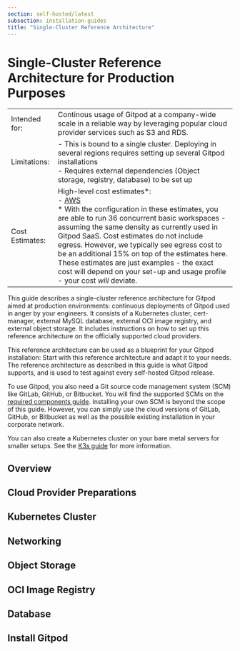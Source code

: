 ```yaml
---
section: self-hosted/latest
subsection: installation-guides
title: "Single-Cluster Reference Architecture"
---
```


<script context="module">
  export const prerender = true;
</script>

<script lang="ts">

  import Overview from "./_chunks/overview.md";
  import Preparations from "./_chunks/preparations.md";
  import Cluster from "./_chunks/cluster.md";
  import Networking from "./_chunks/networking.md";
  import Registry from "./_chunks/registry.md";
  import Database from "./_chunks/database.md";
  import Storage from "./_chunks/storage.md";
  import Install from "./_chunks/install.md";
</script>

# Single-Cluster Reference Architecture for Production Purposes

|                 |                                                                                                                                                                                                                                                                                                                                                                                                                                                                                                                                                               |
| --------------- | ------------------------------------------------------------------------------------------------------------------------------------------------------------------------------------------------------------------------------------------------------------------------------------------------------------------------------------------------------------------------------------------------------------------------------------------------------------------------------------------------------------------------------------------------------------- |
| Intended for:   | Continous usage of Gitpod at a company-wide scale in a reliable way by leveraging popular cloud provider services such as S3 and RDS.                                                                                                                                                                                                                                                                                                                                                                                                                         |
| Limitations:    | - This is bound to a single cluster. Deploying in several regions requires setting up several Gitpod installations <br /> - Requires external dependencies (Object storage, registry, database) to be set up                                                                                                                                                                                                                                                                                                                                                  |
| Cost Estimates: | High-level cost estimates\*: <br /> - [AWS](https://calculator.aws/#/estimate?id=de4a90f9d1bd454e35ff0e1efa1ab6a0df79e0b5) <br/> \* With the configuration in these estimates, you are able to run 36 concurrent basic workspaces - assuming the same density as currently used in Gitpod SaaS. Cost estimates do not include egress. However, we typically see egress cost to be an additional 15% on top of the estimates here. These estimates are just examples - the exact cost will depend on your set-up and usage profile - your cost _will_ deviate. |

This guide describes a single-cluster reference architecture for Gitpod aimed at production environments: continuous deployments of Gitpod used in anger by your engineers. It consists of a Kubernetes cluster, cert-manager, external MySQL database, external OCI image registry, and external object storage. It includes instructions on how to set up this reference architecture on the officially supported cloud providers.

This reference architecture can be used as a blueprint for your Gitpod installation: Start with this reference architecture and adapt it to your needs. The reference architecture as described in this guide is what Gitpod supports, and is used to test against every self-hosted Gitpod release.

To use Gitpod, you also need a Git source code management system (SCM) like GitLab, GitHub, or Bitbucket. You will find the supported SCMs on the [required components guide](../required-components). Installing your own SCM is beyond the scope of this guide. However, you can simply use the cloud versions of GitLab, GitHub, or Bitbucket as well as the possible existing installation in your corporate network.

You can also create a Kubernetes cluster on your bare metal servers for smaller setups. See the [K3s guide](../cluster-set-up/on-k3s) for more information.

## Overview

<Overview />

## Cloud Provider Preparations

<Preparations />

## Kubernetes Cluster

<Cluster />

## Networking

<Networking />

## Object Storage

<Storage />

## OCI Image Registry

<Registry />

## Database

<Database />

## Install Gitpod

<Install />
